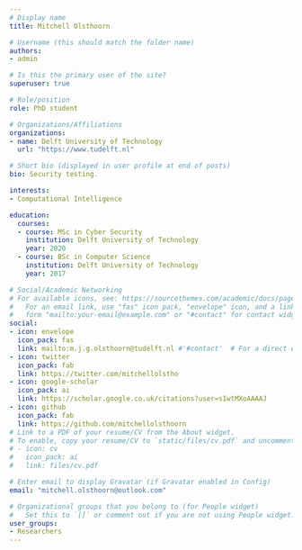 ```yaml
---
# Display name
title: Mitchell Olsthoorn

# Username (this should match the folder name)
authors:
- admin

# Is this the primary user of the site?
superuser: true

# Role/position
role: PhD student

# Organizations/Affiliations
organizations:
- name: Delft University of Technology
  url: "https://www.tudelft.nl"

# Short bio (displayed in user profile at end of posts)
bio: Security testing.

interests:
- Computational Intelligence

education:
  courses:
  - course: MSc in Cyber Security
    institution: Delft University of Technology
    year: 2020
  - course: BSc in Computer Science
    institution: Delft University of Technology
    year: 2017

# Social/Academic Networking
# For available icons, see: https://sourcethemes.com/academic/docs/page-builder/#icons
#   For an email link, use "fas" icon pack, "envelope" icon, and a link in the
#   form "mailto:your-email@example.com" or "#contact" for contact widget.
social:
- icon: envelope
  icon_pack: fas
  link: mailto:m.j.g.olsthoorn@tudelft.nl #'#contact'  # For a direct email link, use "mailto:test@example.org".
- icon: twitter
  icon_pack: fab
  link: https://twitter.com/mitchellolstho
- icon: google-scholar
  icon_pack: ai
  link: https://scholar.google.co.uk/citations?user=sIwtMXoAAAAJ
- icon: github
  icon_pack: fab
  link: https://github.com/mitchellolsthoorn
# Link to a PDF of your resume/CV from the About widget.
# To enable, copy your resume/CV to `static/files/cv.pdf` and uncomment the lines below.
# - icon: cv
#   icon_pack: ai
#   link: files/cv.pdf

# Enter email to display Gravatar (if Gravatar enabled in Config)
email: "mitchell.olsthoorn@outlook.com"

# Organizational groups that you belong to (for People widget)
#   Set this to `[]` or comment out if you are not using People widget.
user_groups:
- Researchers
---
```


